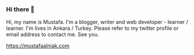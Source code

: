 ### Hi there 👋

Hi, my name is Mustafa. I'm a blogger, writer and web developer - learner / learner. I'm lives in Ankara / Turkey. Please refer to my twitter profile or email address to contact me. See you.

https://mustafaalniak.com
